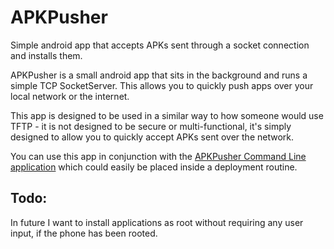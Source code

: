 APKPusher
=========

Simple android app that accepts APKs sent through a socket connection and installs them.

APKPusher is a small android app that sits in the background and runs a simple TCP SocketServer.
This allows you to quickly push apps over your local network or the internet.

This app is designed to be used in a similar way to how someone would use TFTP - it is not designed
to be secure or multi-functional, it's simply designed to allow you to quickly accept APKs sent over
the network.

You can use this app in conjunction with the [APKPusher Command Line application](https://github.com/johnhamelink/apkpusher-cli)
which could easily be placed inside a deployment routine.

Todo:
-----

In future I want to install applications as root without requiring any user input, if the phone
has been rooted.
